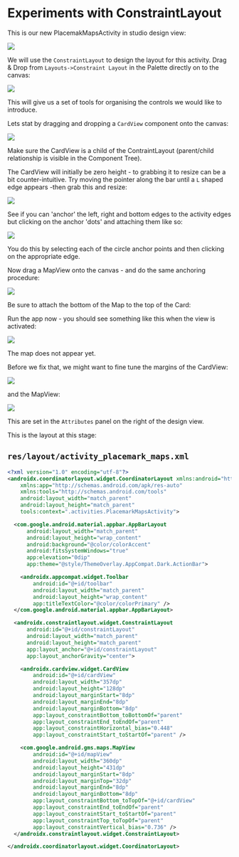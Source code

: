 # Experiments with ConstraintLayout

This is our new PlacemakMapsActivity in studio design view:

![](img/32.png)

We will use the `ConstraintLayout` to design the layout for this activity. Drag & Drop from `Layouts->Constraint Layout` in the Palette directly on to the canvas:

![](img/33.png)

This will give us a set of tools for organising the controls we would like to introduce.

Lets stat by dragging and dropping a `CardView` component onto the canvas:

![](img/34.png)

Make sure the CardView is a child of the ContraintLayout (parent/child relationship is visible in the Component Tree).

The CardView will initially be zero height - to grabbing it to resize can be a bit counter-intuitive. Try moving the pointer along the bar until a `L` shaped edge appears -then grab this and resize:

![](img/35.png)

See if you can 'anchor' the left, right and bottom edges to the activity edges but clicking on the anchor 'dots' and attaching them like so:

![](img/08.png)

You do this by selecting each of the circle anchor points and then clicking on the appropriate edge.

Now drag a MapView onto the canvas - and do the same anchoring procedure:

![](img/09.png)

Be sure to attach the bottom of the Map to the top of the Card:

Run the app now - you should see something like this when the view is activated:

![](img/10.png)

The map does not appear yet.

Before we fix that, we might want to fine tune the margins of the CardView:

![](img/36.png)

and the MapView:

![](img/37.png)

This are set in the `Attributes` panel on the right of the design view.

This is the layout at this stage:

## `res/layout/activity_placemark_maps.xml`

```xml
<?xml version="1.0" encoding="utf-8"?>
<androidx.coordinatorlayout.widget.CoordinatorLayout xmlns:android="http://schemas.android.com/apk/res/android"
    xmlns:app="http://schemas.android.com/apk/res-auto"
    xmlns:tools="http://schemas.android.com/tools"
    android:layout_width="match_parent"
    android:layout_height="match_parent"
    tools:context=".activities.PlacemarkMapsActivity">

  <com.google.android.material.appbar.AppBarLayout
      android:layout_width="match_parent"
      android:layout_height="wrap_content"
      android:background="@color/colorAccent"
      android:fitsSystemWindows="true"
      app:elevation="0dip"
      app:theme="@style/ThemeOverlay.AppCompat.Dark.ActionBar">

    <androidx.appcompat.widget.Toolbar
        android:id="@+id/toolbar"
        android:layout_width="match_parent"
        android:layout_height="wrap_content"
        app:titleTextColor="@color/colorPrimary" />
  </com.google.android.material.appbar.AppBarLayout>

  <androidx.constraintlayout.widget.ConstraintLayout
      android:id="@+id/constraintLayout"
      android:layout_width="match_parent"
      android:layout_height="match_parent"
      app:layout_anchor="@+id/constraintLayout"
      app:layout_anchorGravity="center">

    <androidx.cardview.widget.CardView
        android:id="@+id/cardView"
        android:layout_width="357dp"
        android:layout_height="128dp"
        android:layout_marginStart="8dp"
        android:layout_marginEnd="8dp"
        android:layout_marginBottom="8dp"
        app:layout_constraintBottom_toBottomOf="parent"
        app:layout_constraintEnd_toEndOf="parent"
        app:layout_constraintHorizontal_bias="0.448"
        app:layout_constraintStart_toStartOf="parent" />

    <com.google.android.gms.maps.MapView
        android:id="@+id/mapView"
        android:layout_width="360dp"
        android:layout_height="431dp"
        android:layout_marginStart="8dp"
        android:layout_marginTop="32dp"
        android:layout_marginEnd="8dp"
        android:layout_marginBottom="8dp"
        app:layout_constraintBottom_toTopOf="@+id/cardView"
        app:layout_constraintEnd_toEndOf="parent"
        app:layout_constraintStart_toStartOf="parent"
        app:layout_constraintTop_toTopOf="parent"
        app:layout_constraintVertical_bias="0.736" />
  </androidx.constraintlayout.widget.ConstraintLayout>

</androidx.coordinatorlayout.widget.CoordinatorLayout>
```
